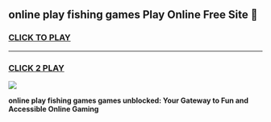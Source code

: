 
## online play fishing games Play Online Free Site 👋
<h3>
<a href="https://download.freeplayer.one?title=online_play_fishing_games&ref=21F">CLICK TO PLAY</a></h3>
<hr>

<h3>
<a href="https://download.freeplayer.one?title=online_play_fishing_games&ref=21F">CLICK 2 PLAY</a>
  
</h3>

<a href="https://download.freeplayer.one?title=online_play_fishing_games&ref=21F"><img src="https://cdnb.artstation.com/p/assets/images/images/032/539/853/original/anto-thomas-button-gif.gif"></a>


**online play fishing games games unblocked: Your Gateway to Fun and Accessible Online Gaming**
